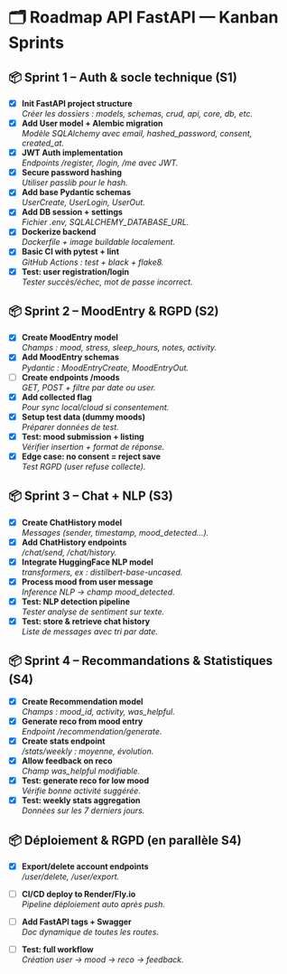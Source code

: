 # 🗂️ Roadmap API FastAPI — Kanban Sprints

## 📦 Sprint 1 – Auth & socle technique (S1)

- [x] **Init FastAPI project structure**  
  _Créer les dossiers : models, schemas, crud, api, core, db, etc._
- [x] **Add User model + Alembic migration**  
  _Modèle SQLAlchemy avec email, hashed_password, consent, created_at._
- [x] **JWT Auth implementation**  
  _Endpoints /register, /login, /me avec JWT._
- [x] **Secure password hashing**  
  _Utiliser passlib pour le hash._
- [x] **Add base Pydantic schemas**  
  _UserCreate, UserLogin, UserOut._
- [x] **Add DB session + settings**  
  _Fichier .env, SQLALCHEMY_DATABASE_URL._
- [x] **Dockerize backend**  
  _Dockerfile + image buildable localement._
- [x] **Basic CI with pytest + lint**  
  _GitHub Actions : test + black + flake8._
- [x] **Test: user registration/login**  
  _Tester succès/échec, mot de passe incorrect._

## 📦 Sprint 2 – MoodEntry & RGPD (S2)

- [x] **Create MoodEntry model**  
  _Champs : mood, stress, sleep_hours, notes, activity._
- [x] **Add MoodEntry schemas**  
  _Pydantic : MoodEntryCreate, MoodEntryOut._
- [ ] **Create endpoints /moods**  
  _GET, POST + filtre par date ou user._
- [x] **Add collected flag**  
  _Pour sync local/cloud si consentement._
- [x] **Setup test data (dummy moods)**  
  _Préparer données de test._
- [x] **Test: mood submission + listing**  
  _Vérifier insertion + format de réponse._
- [x] **Edge case: no consent = reject save**  
  _Test RGPD (user refuse collecte)._

## 📦 Sprint 3 – Chat + NLP (S3)

- [x] **Create ChatHistory model**  
  _Messages (sender, timestamp, mood_detected…)._
- [x] **Add ChatHistory endpoints**  
  _/chat/send, /chat/history._
- [x] **Integrate HuggingFace NLP model**  
  _transformers, ex : distilbert-base-uncased._
- [x] **Process mood from user message**  
  _Inference NLP → champ mood_detected._
- [x] **Test: NLP detection pipeline**  
  _Tester analyse de sentiment sur texte._
- [x] **Test: store & retrieve chat history**  
  _Liste de messages avec tri par date._

## 📦 Sprint 4 – Recommandations & Statistiques (S4)

- [x] **Create Recommendation model**  
  _Champs : mood_id, activity, was_helpful._
- [x] **Generate reco from mood entry**  
  _Endpoint /recommendation/generate._
- [x] **Create stats endpoint**  
  _/stats/weekly : moyenne, évolution._
- [x] **Allow feedback on reco**  
  _Champ was_helpful modifiable._
- [x] **Test: generate reco for low mood**  
  _Vérifie bonne activité suggérée._
- [x] **Test: weekly stats aggregation**  
  _Données sur les 7 derniers jours._

## 📦 Déploiement & RGPD (en parallèle S4)

- [x] **Export/delete account endpoints**  
  _/user/delete, /user/export._
- [ ] **CI/CD deploy to Render/Fly.io**  
  _Pipeline déploiement auto après push._
- [ ] **Add FastAPI tags + Swagger**  
  _Doc dynamique de toutes les routes._
- [ ] **Test: full workflow**  
  _Création user → mood → reco → feedback._

